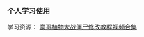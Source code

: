 ### 个人学习使用

学习资源：
[豪哥植物大战僵尸修改教程视频合集](https://www.bilibili.com/video/BV1te4y1U7Jn/?p=7&vd_source=0f744f840e0cac682ed150d4d5489977)
